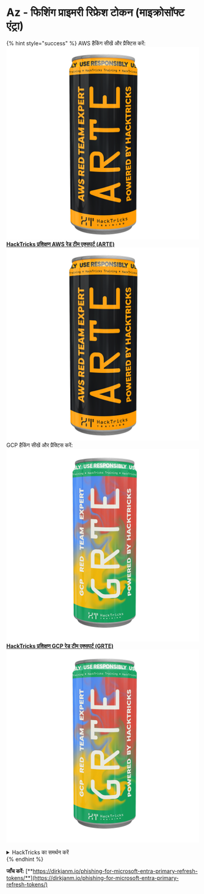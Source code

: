 # Az - फिशिंग प्राइमरी रिफ्रेश टोकन (माइक्रोसॉफ्ट एंट्रा)

{% hint style="success" %}
AWS हैकिंग सीखें और प्रैक्टिस करें: <img src="/.gitbook/assets/image.png" alt="" data-size="line">[**HackTricks प्रशिक्षण AWS रेड टीम एक्सपर्ट (ARTE)**](https://training.hacktricks.xyz/courses/arte)<img src="/.gitbook/assets/image.png" alt="" data-size="line">\
GCP हैकिंग सीखें और प्रैक्टिस करें: <img src="/.gitbook/assets/image (2).png" alt="" data-size="line">[**HackTricks प्रशिक्षण GCP रेड टीम एक्सपर्ट (GRTE)**<img src="/.gitbook/assets/image (2).png" alt="" data-size="line">](https://training.hacktricks.xyz/courses/grte)

<details>

<summary>HackTricks का समर्थन करें</summary>

* [**सब्सक्रिप्शन प्लान**](https://github.com/sponsors/carlospolop) की जाँच करें!
* 💬 [**डिस्कॉर्ड ग्रुप**](https://discord.gg/hRep4RUj7f) ज्वाइन करें या [**टेलीग्राम ग्रुप**](https://t.me/peass) ज्वाइन करें या हमें **ट्विटर** 🐦 [**@hacktricks\_live**](https://twitter.com/hacktricks\_live)** पर फॉलो** करें।
* [**HackTricks**](https://github.com/carlospolop/hacktricks) और [**HackTricks Cloud**](https://github.com/carlospolop/hacktricks-cloud) github रेपो में PR जमा करके हैकिंग ट्रिक्स साझा करें।

</details>
{% endhint %}

**जाँच करें:** [**https://dirkjanm.io/phishing-for-microsoft-entra-primary-refresh-tokens/**](https://dirkjanm.io/phishing-for-microsoft-entra-primary-refresh-tokens/)
